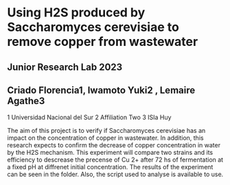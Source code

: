 # Using H2S  produced by Saccharomyces cerevisiae to remove copper from wastewater 
## Junior Research Lab 2023
## Criado Florencia1, Iwamoto Yuki2 ,  Lemaire Agathe3 
1 Universidad Nacional del Sur 
2 Affiliation Two
3  ISIa Huy 

The aim of this project is to verify if Saccharomyces cerevisiae has an impact on the concentration of copper in wastewater. In addition, this research expects to confirm the decrease of copper concentration in water by the  H2S mechanism.  This experiment will  compare  two strains and its efficiency to descrease the precense of Cu 2+ after 72 hs of fermentation at a fixed pH at diffrenet initial concentration. 
 The results of the experiment can be seen in the folder. Also, the script used to analyse is available to use. 
